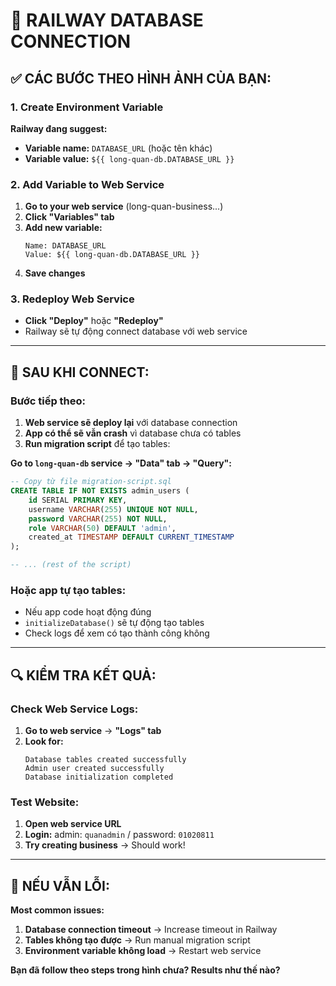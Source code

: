 # 🔗 RAILWAY DATABASE CONNECTION

## ✅ **CÁC BƯỚC THEO HÌNH ẢNH CỦA BẠN:**

### **1. Create Environment Variable**
**Railway đang suggest:**
- **Variable name:** `DATABASE_URL` (hoặc tên khác)
- **Variable value:** `${{ long-quan-db.DATABASE_URL }}`

### **2. Add Variable to Web Service**
1. **Go to your web service** (long-quan-business...)
2. **Click "Variables" tab**
3. **Add new variable:**
   ```
   Name: DATABASE_URL
   Value: ${{ long-quan-db.DATABASE_URL }}
   ```
4. **Save changes**

### **3. Redeploy Web Service**
- **Click "Deploy"** hoặc **"Redeploy"**
- Railway sẽ tự động connect database với web service

---

## 🎯 **SAU KHI CONNECT:**

### **Bước tiếp theo:**
1. **Web service sẽ deploy lại** với database connection
2. **App có thể sẽ vẫn crash** vì database chưa có tables
3. **Run migration script** để tạo tables:

**Go to `long-quan-db` service → "Data" tab → "Query":**
```sql
-- Copy từ file migration-script.sql
CREATE TABLE IF NOT EXISTS admin_users (
    id SERIAL PRIMARY KEY,
    username VARCHAR(255) UNIQUE NOT NULL,
    password VARCHAR(255) NOT NULL,
    role VARCHAR(50) DEFAULT 'admin',
    created_at TIMESTAMP DEFAULT CURRENT_TIMESTAMP
);

-- ... (rest of the script)
```

### **Hoặc app tự tạo tables:**
- Nếu app code hoạt động đúng
- `initializeDatabase()` sẽ tự động tạo tables
- Check logs để xem có tạo thành công không

---

## 🔍 **KIỂM TRA KẾT QUẢ:**

### **Check Web Service Logs:**
1. **Go to web service** → **"Logs" tab**
2. **Look for:**
   ```
   Database tables created successfully
   Admin user created successfully
   Database initialization completed
   ```

### **Test Website:**
1. **Open web service URL**
2. **Login:** admin: `quanadmin` / password: `01020811`
3. **Try creating business** → Should work!

---

## 🚨 **NẾU VẪN LỖI:**

**Most common issues:**
1. **Database connection timeout** → Increase timeout in Railway
2. **Tables không tạo được** → Run manual migration script
3. **Environment variable không load** → Restart web service

**Bạn đã follow theo steps trong hình chưa? Results như thế nào?**